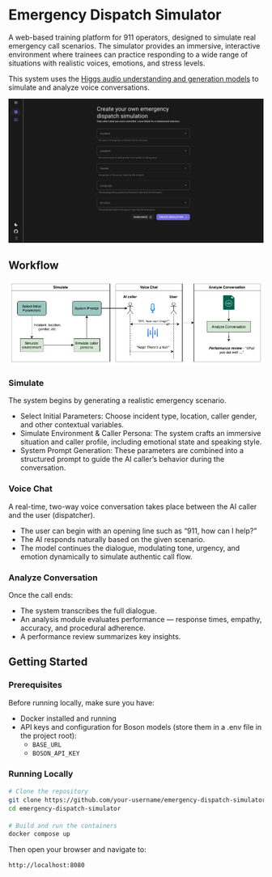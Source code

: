 # Emergency Dispatch Simulator

A web-based training platform for 911 operators, designed to simulate real emergency call scenarios. The simulator provides an immersive, interactive environment where trainees can practice responding to a wide range of situations with realistic voices, emotions, and stress levels.

This system uses the [Higgs audio understanding and generation models](https://www.boson.ai) to simulate and analyze voice conversations.

![alt text](./assets/image2.png)

## Workflow
![alt text](./assets/image1.png)

### Simulate
The system begins by generating a realistic emergency scenario.
- Select Initial Parameters: Choose incident type, location, caller gender, and other contextual variables.
- Simulate Environment & Caller Persona: The system crafts an immersive situation and caller profile, including emotional state and speaking style.
- System Prompt Generation: These parameters are combined into a structured prompt to guide the AI caller’s behavior during the conversation.

### Voice Chat
A real-time, two-way voice conversation takes place between the AI caller and the user (dispatcher).
- The user can begin with an opening line such as “911, how can I help?”
- The AI responds naturally based on the given scenario.
- The model continues the dialogue, modulating tone, urgency, and emotion dynamically to simulate authentic call flow.

### Analyze Conversation
Once the call ends:
- The system transcribes the full dialogue.
- An analysis module evaluates performance — response times, empathy, accuracy, and procedural adherence.
- A performance review summarizes key insights.

## Getting Started
### Prerequisites
Before running locally, make sure you have:
- Docker installed and running
- API keys and configuration for Boson models (store them in a .env file in the project root):
    - `BASE_URL`
    - `BOSON_API_KEY`

### Running Locally
```bash
# Clone the repository
git clone https://github.com/your-username/emergency-dispatch-simulator.git
cd emergency-dispatch-simulator

# Build and run the containers
docker compose up
```

Then open your browser and navigate to:
```bash
http://localhost:8080
```